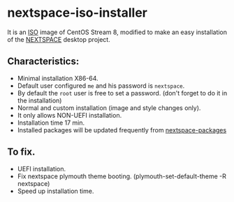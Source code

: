 # nextspace-iso-installer
It is an [ISO](https://drive.google.com/file/d/1QNp9FvlbprhyVvC_pVQYPAk_OvHoOUtJ/view?usp=sharing) image of CentOS Stream 8, modified to make an easy installation of the [NEXTSPACE](https://github.com/trunkmaster/nextspace) desktop project.

## Characteristics:
* Minimal installation X86-64.
* Default user configured `me` and his password is `nextspace`.
* By default the `root` user is free to set a password. (don't forget to do it in the installation)
* Normal and custom installation (image and style changes only).
* It only allows NON-UEFI installation. 
* Installation time 17 min.
* Installed packages will be updated frequently from [nextspace-packages](https://github.com/armm77/nextspace-packages)

## To fix.
* UEFI installation.
* Fix nextspace plymouth theme booting. (plymouth-set-default-theme -R nextspace)
* Speed up installation time.
